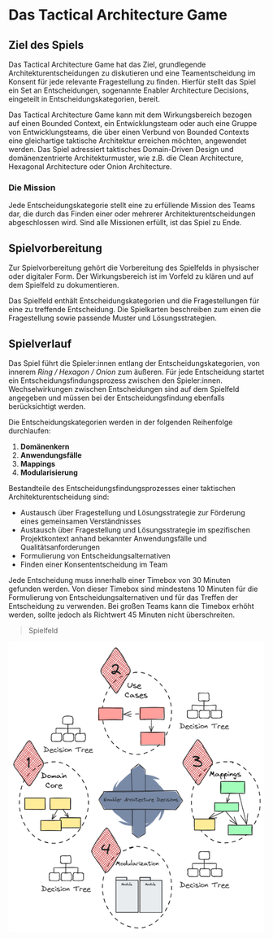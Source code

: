 # Das Tactical Architecture Game

## Ziel des Spiels

Das Tactical Architecture Game hat das Ziel, grundlegende Architekturentscheidungen zu diskutieren und 
eine Teamentscheidung im Konsent für jede relevante Fragestellung zu finden. Hierfür stellt das Spiel 
ein Set an Entscheidungen, sogenannte Enabler Architecture Decisions, eingeteilt in 
Entscheidungskategorien, bereit.

Das Tactical Architecture Game kann mit dem Wirkungsbereich bezogen auf einen Bounded Context, 
ein Entwicklungsteam oder auch eine Gruppe von Entwicklungsteams, die über einen Verbund von Bounded Contexts
eine gleichartige taktische Architektur erreichen möchten, angewendet werden. Das Spiel adressiert 
taktisches Domain-Driven Design und domänenzentrierte Architekturmuster, wie z.B. die Clean Architecture,
Hexagonal Architecture oder Onion Architecture.

### Die Mission

Jede Entscheidungskategorie stellt eine zu erfüllende Mission des Teams dar, die durch das Finden einer
oder mehrerer Architekturentscheidungen abgeschlossen wird. Sind alle Missionen erfüllt, ist das Spiel 
zu Ende.

## Spielvorbereitung

Zur Spielvorbereitung gehört die Vorbereitung des Spielfelds in physischer oder digitaler Form. 
Der Wirkungsbereich ist im Vorfeld zu klären und auf dem Spielfeld zu dokumentieren.

Das Spielfeld enthält Entscheidungskategorien und die Fragestellungen für eine zu treffende Entscheidung. 
Die Spielkarten beschreiben zum einen die Fragestellung sowie passende Muster und Lösungsstrategien.

## Spielverlauf

Das Spiel führt die Spieler:innen entlang der Entscheidungskategorien, 
von innerem _Ring / Hexagon / Onion_ zum äußeren. Für jede Entscheidung startet ein 
Entscheidungsfindungsprozess zwischen den Spieler:innen. Wechselwirkungen zwischen Entscheidungen 
sind auf dem Spielfeld angegeben und müssen bei der Entscheidungsfindung ebenfalls berücksichtigt werden.

Die Entscheidungskategorien werden in der folgenden Reihenfolge durchlaufen:

1. **Domänenkern**
2. **Anwendungsfälle**
3. **Mappings**
4. **Modularisierung**

Bestandteile des Entscheidungsfindungsprozesses einer taktischen Architekturentscheidung sind:

* Austausch über Fragestellung und Lösungsstrategie zur Förderung eines gemeinsamen Verständnisses
* Austausch über Fragestellung und Lösungsstrategie im spezifischen Projektkontext anhand bekannter 
Anwendungsfälle und Qualitätsanforderungen
* Formulierung von Entscheidungsalternativen
* Finden einer Konsententscheidung im Team

Jede Entscheidung muss innerhalb einer Timebox von 30 Minuten gefunden werden. Von dieser Timebox 
sind mindestens 10 Minuten für die Formulierung von Entscheidungsalternativen und für das Treffen 
der Entscheidung zu verwenden. Bei großen Teams kann die Timebox erhöht werden, sollte jedoch als 
Richtwert 45 Minuten nicht überschreiten.

> Spielfeld

![Spielfeld Tactical Architecture Game](../../img/tag-playground.png)